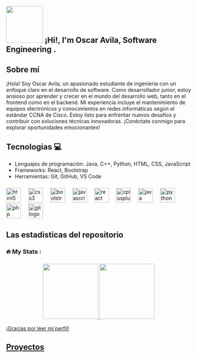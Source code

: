 
## <img src="https://media.giphy.com/media/3oFzlW8dht4DdvwBqg/giphy.gif" width="100"/> ¡Hi!, I'm Oscar Avila, Software Engineering .


## Sobre mí 

<!--Soy un desarrollador jr apasionado por la tecnología y la programación. Me encanta trabajar en proyectos desafiantes y aprender cosas nuevas todos los días.

Soy un desarrollador junior con ganas de aprender nuevos lenguajes y consolidar los que ya domino, tanto en el área de frontend como de backend. 
  --> 
  ¡Hola! Soy Oscar Avila, un apasionado estudiante de ingeniería con un enfoque claro en el desarrollo de software. Como desarrollador junior, estoy ansioso por aprender y crecer en el mundo del desarrollo web, tanto en el frontend como en el backend. Mi experiencia incluye el mantenimiento de equipos electrónicos y conocimientos en redes informáticas según el estándar CCNA de Cisco. Estoy listo para enfrentar nuevos desafíos y contribuir con soluciones técnicas innovadoras. ¡Conéctate conmigo para explorar oportunidades emocionantes!
  
## Tecnologias 💻

- Lenguajes de programación: Java, C++, Python, HTML, CSS, JavaScript
- Frameworks: React, Bootstrap
- Herramientas: Git, GitHub, VS Code


###

<div align="left">
  <img src="https://cdn.jsdelivr.net/gh/devicons/devicon/icons/html5/html5-original.svg" height="40" alt="html5 logo"  />
  <img width="12" />
  <img src="https://cdn.jsdelivr.net/gh/devicons/devicon/icons/css3/css3-original.svg" height="40" alt="css3 logo"  />
  <img width="12" />
  <img src="https://cdn.jsdelivr.net/gh/devicons/devicon/icons/bootstrap/bootstrap-original.svg" height="40" alt="bootstrap logo"  />
  <img width="12" />
  <img src="https://cdn.jsdelivr.net/gh/devicons/devicon/icons/javascript/javascript-original.svg" height="40" alt="javascript logo"  />
  <img width="12" />
  <img src="https://cdn.jsdelivr.net/gh/devicons/devicon/icons/react/react-original.svg" height="40" alt="react logo"  />
  <img width="12" />
  <img src="https://cdn.jsdelivr.net/gh/devicons/devicon/icons/cplusplus/cplusplus-original.svg" height="40" alt="cplusplus logo"  />
  <img width="12" />
  <img src="https://cdn.jsdelivr.net/gh/devicons/devicon/icons/java/java-original.svg" height="40" alt="java logo"  />
  <img width="12" />
  <img src="https://cdn.jsdelivr.net/gh/devicons/devicon/icons/python/python-original.svg" height="40" alt="python logo"  />
  <img width="12" />
  <img src="https://cdn.jsdelivr.net/gh/devicons/devicon/icons/php/php-original.svg" height="40" alt="php logo"  />
  <img width="12" />
  <img src="https://cdn.jsdelivr.net/gh/devicons/devicon/icons/git/git-original.svg" height="40" alt="git logo"  />
  <img width="12" />
</div>

## Las estadisticas del repositorio

<h3 align="left">🔥   My Stats :</h3>

###

<div align="center">
  <a href="https://github.com/OzAvilaD">
  <img height="150rem" src="https://github-readme-stats-eight-theta.vercel.app/api?username=OzAvilaD&show_icons=true&theme=midnight-purple&include_all_commits=true&count_private=true"/>
  <img height="150rem" src="https://github-readme-stats-eight-theta.vercel.app/api/top-langs/?username=OzAvilaD&layout=compact&langs_count=7&theme=midnight-purple"/>
</div>


¡Gracias por leer mi perfil!

## Proyectos
